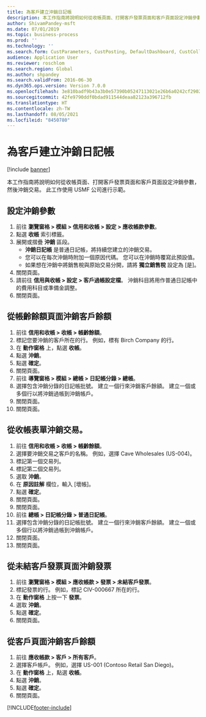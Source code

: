 ```yaml
---
title: 為客戶建立沖銷日記帳
description: 本工作指南將說明如何從收帳頁面、打開客戶發票頁面和客戶頁面設定沖銷參數，然後沖銷交易。
author: ShivamPandey-msft
ms.date: 07/01/2019
ms.topic: business-process
ms.prod: ''
ms.technology: ''
ms.search.form: CustParameters, CustPosting, DefaultDashboard, CustCollectionsPoolsListPage, CustWriteOff, LedgerJournalTable, LedgerJournalTransDaily, CustCollections, CustOpenInvoicesListPage, CustTable
audience: Application User
ms.reviewer: roschlom
ms.search.region: Global
ms.author: shpandey
ms.search.validFrom: 2016-06-30
ms.dyn365.ops.version: Version 7.0.0
ms.openlocfilehash: 3e810badf9b43a3b0e57390b05247113021e26b6a0242cf29022274307c5fd56
ms.sourcegitcommit: 42fe9790ddf0bdad911544deaa82123a396712fb
ms.translationtype: HT
ms.contentlocale: zh-TW
ms.lasthandoff: 08/05/2021
ms.locfileid: "8450780"
---
```

# <a name="create-a-write-off-journal-for-a-customer"></a>為客戶建立沖銷日記帳

[!include [banner](../../includes/banner.md)]

本工作指南將說明如何從收帳頁面、打開客戶發票頁面和客戶頁面設定沖銷參數，然後沖銷交易。 此工作使用 USMF 公司進行示範。


## <a name="set-up-the-write-off-parameters"></a>設定沖銷參數
1. 前往 **瀏覽窗格 > 模組 > 信用和收帳 > 設定 > 應收帳款參數**。
2. 點選 **收帳** 索引標籤。
3. 展開或摺疊 **沖銷** 區段。
    - **沖銷日記帳** 是普通日記帳，將持續您建立的沖銷交易。  
    - 您可以在每次沖銷時附加一個原因代碼。 您可以在沖銷時覆寫此預設值。  
    - 如果想在沖銷中將銷售稅與原始交易分開，請將 **獨立銷售稅** 設定為 [是]。  
4. 關閉頁面。
5. 請前往 **信用與收帳 > 設定 > 客戶過帳設定檔**。 沖銷科目將用作普通日記帳中的費用科目或準備金調整。
6. 關閉頁面。

## <a name="write-off-a-customer-balance-from-the-aged-balances-page"></a>從帳齡餘額頁面沖銷客戶餘額
1. 前往 **信用和收帳 > 收帳 > 帳齡餘額**。
2. 標記您要沖銷的客戶所在的行。 例如，標有 Birch Company 的行。
3. 在 **動作窗格** 上，點選 **收帳**。
4. 點選 **沖銷**。
5. 點選 **確定**。
6. 關閉頁面。
7. 前往 **導覽窗格 > 模組 > 總帳 > 日記帳分錄 > 總帳**。
8. 選擇包含沖銷分錄的日記帳批號。 建立一個行來沖銷客戶餘額。 建立一個或多個行以將沖銷過帳到沖銷帳戶。  
9. 關閉頁面。
10. 關閉頁面。

## <a name="write-off-transactions-from-the-collections-form"></a>從收帳表單沖銷交易。
1. 前往 **信用和收帳 > 收帳 > 帳齡餘額**。
2. 選擇要沖銷交易之客戶的名稱。 例如，選擇 Cave Wholesales (US-004)。
3. 標記第一個交易列。
4. 標記第二個交易列。
5. 選取 **沖銷**。
6. 在 **原因註解** 欄位，輸入 [壞帳]。
7. 點選 **確定**。
8. 關閉頁面。
9. 關閉頁面。
10. 前往 **總帳 > 日記帳分錄 > 普通日記帳**。
11. 選擇包含沖銷分錄的日記帳批號。 建立一個行來沖銷客戶餘額。 建立一個或多個行以將沖銷過帳到沖銷帳戶。  
12. 關閉頁面。
13. 關閉頁面。

## <a name="write-off-an-invoice-from-the-open-customers-invoices-page"></a>從未結客戶發票頁面沖銷發票
1. 前往 **瀏覽窗格 > 模組 > 應收帳款 > 發票 > 未結客戶發票**。
2. 標記發票的行。 例如，標記 CIV-000667 所在的行。
3. 在 **動作窗格** 上按一下 **發票**。
4. 選取 **沖銷**。
5. 點選 **確定**。
6. 關閉頁面。

## <a name="write-off-a-customer-balance-from-the-customer-page"></a>從客戶頁面沖銷客戶餘額
1. 前往 **應收帳款 > 客戶 > 所有客戶**。
2. 選擇客戶帳戶。 例如，選擇 US-001 (Contoso Retail San Diego)。
3. 在 **動作窗格** 上，點選 **收帳**。
4. 點選 **沖銷**。
5. 點選 **確定**。
6. 關閉頁面。



[!INCLUDE[footer-include](../../../includes/footer-banner.md)]